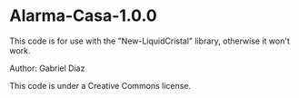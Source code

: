 # Alarma-Casa-1.0.0

This code is for use with the "New-LiquidCristal" library, otherwise it won't work.

Author: Gabriel Diaz

This code is under a Creative Commons license.
